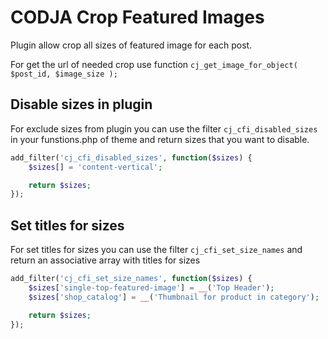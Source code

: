 # CODJA Crop Featured Images
Plugin allow crop all sizes of featured image for each post.

For get the url of needed crop use function `cj_get_image_for_object( $post_id, $image_size );`

## Disable sizes in plugin
For exclude sizes from plugin you can use the filter `cj_cfi_disabled_sizes` in your funstions.php of theme and return sizes that you want to disable.
```php
add_filter('cj_cfi_disabled_sizes', function($sizes) {
	$sizes[] = 'content-vertical';

	return $sizes;
});
```
## Set titles for sizes
For set titles for sizes you can use the filter `cj_cfi_set_size_names` and return an associative array with titles for sizes
```php
add_filter('cj_cfi_set_size_names', function($sizes) {
	$sizes['single-top-featured-image'] = __('Top Header');
	$sizes['shop_catalog'] = __('Thumbnail for product in category');

	return $sizes;
});
```